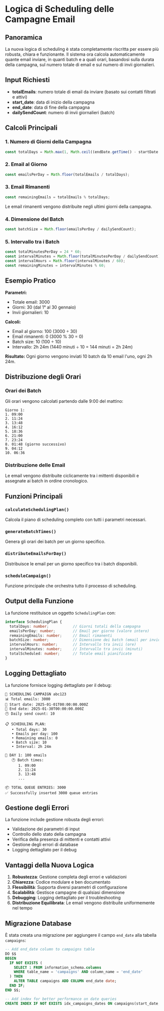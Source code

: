 # Logica di Scheduling delle Campagne Email

## Panoramica

La nuova logica di scheduling è stata completamente riscritta per essere più robusta, chiara e funzionante. Il sistema ora calcola automaticamente quante email inviare, in quanti batch e a quali orari, basandosi sulla durata della campagna, sul numero totale di email e sul numero di invii giornalieri.

## Input Richiesti

- **totalEmails**: numero totale di email da inviare (basato sui contatti filtrati e attivi)
- **start_date**: data di inizio della campagna
- **end_date**: data di fine della campagna  
- **dailySendCount**: numero di invii giornalieri (batch)

## Calcoli Principali

### 1. Numero di Giorni della Campagna
```typescript
const totalDays = Math.max(1, Math.ceil((endDate.getTime() - startDate.getTime()) / (1000 * 60 * 60 * 24)) + 1);
```

### 2. Email al Giorno
```typescript
const emailsPerDay = Math.floor(totalEmails / totalDays);
```

### 3. Email Rimanenti
```typescript
const remainingEmails = totalEmails % totalDays;
```
Le email rimanenti vengono distribuite negli ultimi giorni della campagna.

### 4. Dimensione del Batch
```typescript
const batchSize = Math.floor(emailsPerDay / dailySendCount);
```

### 5. Intervallo tra i Batch
```typescript
const totalMinutesPerDay = 24 * 60;
const intervalMinutes = Math.floor(totalMinutesPerDay / dailySendCount);
const intervalHours = Math.floor(intervalMinutes / 60);
const remainingMinutes = intervalMinutes % 60;
```

## Esempio Pratico

**Parametri:**
- Totale email: 3000
- Giorni: 30 (dal 1° al 30 gennaio)
- Invii giornalieri: 10

**Calcoli:**
- Email al giorno: 100 (3000 ÷ 30)
- Email rimanenti: 0 (3000 % 30 = 0)
- Batch size: 10 (100 ÷ 10)
- Intervallo: 2h 24m (1440 minuti ÷ 10 = 144 minuti = 2h 24m)

**Risultato:**
Ogni giorno vengono inviati 10 batch da 10 email l'uno, ogni 2h 24m.

## Distribuzione degli Orari

### Orari dei Batch
Gli orari vengono calcolati partendo dalle 9:00 del mattino:

```
Giorno 1:
1. 09:00
2. 11:24  
3. 13:48
4. 16:12
5. 18:36
6. 21:00
7. 23:24
8. 01:48 (giorno successivo)
9. 04:12
10. 06:36
```

### Distribuzione delle Email
Le email vengono distribuite ciclicamente tra i mittenti disponibili e assegnate ai batch in ordine cronologico.

## Funzioni Principali

### `calculateSchedulingPlan()`
Calcola il piano di scheduling completo con tutti i parametri necessari.

### `generateBatchTimes()`
Genera gli orari dei batch per un giorno specifico.

### `distributeEmailsForDay()`
Distribuisce le email per un giorno specifico tra i batch disponibili.

### `scheduleCampaign()`
Funzione principale che orchestra tutto il processo di scheduling.

## Output della Funzione

La funzione restituisce un oggetto `SchedulingPlan` con:

```typescript
interface SchedulingPlan {
  totalDays: number;           // Giorni totali della campagna
  emailsPerDay: number;        // Email per giorno (valore intero)
  remainingEmails: number;     // Email rimanenti
  batchSize: number;           // Dimensione dei batch (email per invio)
  intervalHours: number;       // Intervallo tra invii (ore)
  intervalMinutes: number;     // Intervallo tra invii (minuti)
  totalScheduled: number;      // Totale email pianificate
}
```

## Logging Dettagliato

La funzione fornisce logging dettagliato per il debug:

```
📅 SCHEDULING CAMPAIGN abc123
📊 Total emails: 3000
📅 Start date: 2025-01-01T00:00:00.000Z
📅 End date: 2025-01-30T00:00:00.000Z
🕐 Daily send count: 10

📋 SCHEDULING PLAN:
   • Total days: 30
   • Emails per day: 100
   • Remaining emails: 0
   • Batch size: 10
   • Interval: 2h 24m

📅 DAY 1: 100 emails
   🕐 Batch times:
      1. 09:00
      2. 11:24
      3. 13:48
      ...

📦 TOTAL QUEUE ENTRIES: 3000
✅ Successfully inserted 3000 queue entries
```

## Gestione degli Errori

La funzione include gestione robusta degli errori:

- Validazione dei parametri di input
- Controllo dello stato della campagna
- Verifica della presenza di mittenti e contatti attivi
- Gestione degli errori di database
- Logging dettagliato per il debug

## Vantaggi della Nuova Logica

1. **Robustezza**: Gestione completa degli errori e validazioni
2. **Chiarezza**: Codice modulare e ben documentato
3. **Flessibilità**: Supporta diversi parametri di configurazione
4. **Scalabilità**: Gestisce campagne di qualsiasi dimensione
5. **Debugging**: Logging dettagliato per il troubleshooting
6. **Distribuzione Equilibrata**: Le email vengono distribuite uniformemente nel tempo

## Migrazione Database

È stata creata una migrazione per aggiungere il campo `end_date` alla tabella `campaigns`:

```sql
-- Add end_date column to campaigns table
DO $$
BEGIN
  IF NOT EXISTS (
    SELECT 1 FROM information_schema.columns 
    WHERE table_name = 'campaigns' AND column_name = 'end_date'
  ) THEN
    ALTER TABLE campaigns ADD COLUMN end_date date;
  END IF;
END $$;

-- Add index for better performance on date queries
CREATE INDEX IF NOT EXISTS idx_campaigns_dates ON campaigns(start_date, end_date);
``` 